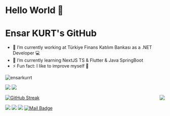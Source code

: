 
# Hello World 👋
# Ensar KURT's GitHub

- 🔭 I’m currently working at Türkiye Finans Katılım Bankası as a .NET Developer 💻
- 🌱 I’m currently learning NextJS TS & Flutter & Java SpringBoot
- ⚡ Fun fact: I like to improve myself 💬

<p align="left"> <img src="https://komarev.com/ghpvc/?username=ensarkurrt" alt="ensarkurrt" /> </p>

[![](https://img.shields.io/twitter/follow/ensarkurrt?style=social)](https://www.twitter.com/ensarkurrt)
[![](https://img.shields.io/github/followers/ensarkurrt?style=social)](https://www.github.com/ensarkurrt)

<img align='right' src="https://github-readme-stats.vercel.app/api?username=ensarkurrt&show_icons=true&theme=radical">

[![GitHub Streak](https://github-readme-streak-stats.herokuapp.com?user=ensarkurrt&theme=dark)](https://git.io/streak-stats)

[![](https://img.shields.io/badge/twitter-%231DA1F2.svg?&style=for-the-badge&logo=twitter&logoColor=white)](https://www.twitter.com/ensarkurrt)
[![](https://img.shields.io/badge/linkedin-%230077B5.svg?&style=for-the-badge&logo=linkedin&logoColor=white)](https://www.linkedin.com/in/ensar-kurt-a23b92169/)
[![](https://img.shields.io/badge/instagram-%23E4405F.svg?&style=for-the-badge&logo=instagram&logoColor=white)](https://instagram.com/ensarkurrt)
[![Mail Badge](https://img.shields.io/badge/main@ensarkurt.com.tr-c14438?style=for-the-badge&logo=gmail&logoColor=white&link=mailto:main@ensarkurt.com.tr)](mailto:main@ensarkurt.com.tr)
